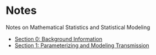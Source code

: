 # Notes

Notes on Mathematical Statistics and Statistical Modeling

 - [Section 0: Background Information](00_Background.md)
 - [Section 1: Parameterizing and Modeling Transmission](01_ModelingTransmission.md)

